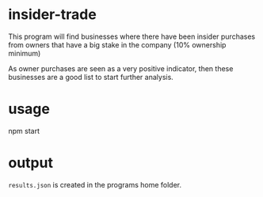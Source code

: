 # insider-trade

This program will find businesses where there have been insider purchases from owners that have a big stake in the company (10% ownership minimum)

As owner purchases are seen as a very positive indicator, then these businesses are a good list to start further analysis.

# usage

npm start

# output

`results.json` is created in the programs home folder.
